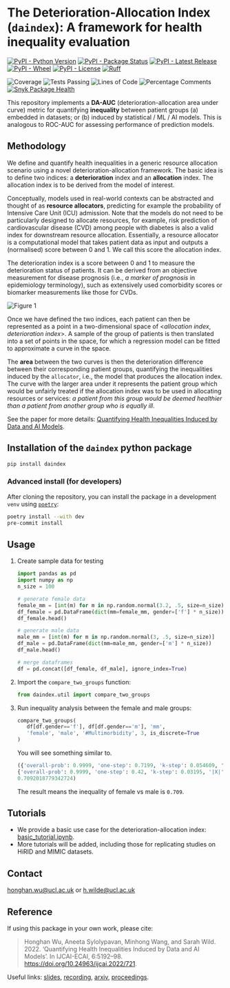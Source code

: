 # The Deterioration-Allocation Index (`daindex`): A framework for health inequality evaluation


[![PyPI - Python Version](https://img.shields.io/pypi/pyversions/daindex)](https://www.python.org/downloads/)
[![PyPI - Package Status](https://img.shields.io/pypi/status/daindex)](https://pypi.org/project/daindex/)
[![PyPI - Latest Release](https://img.shields.io/pypi/v/daindex)](https://pypi.org/project/daindex/)
[![PyPI - Wheel](https://img.shields.io/pypi/wheel/daindex)](https://pypi.org/project/daindex/)
[![PyPI - License](https://img.shields.io/pypi/l/daindex)](https://github.com/knowlab/daindex/blob/master/LICENSE)
[![Ruff](https://img.shields.io/endpoint?url=https://raw.githubusercontent.com/astral-sh/ruff/main/assets/badge/v2.json)](https://github.com/astral-sh/ruff)

![Coverage](https://img.shields.io/endpoint?url=https://gist.githubusercontent.com/HarrisonWilde/980a5940c78997c3c75164953475a0dc/raw/coverage.json)
![Tests Passing](https://img.shields.io/endpoint?url=https://gist.githubusercontent.com/HarrisonWilde/980a5940c78997c3c75164953475a0dc/raw/tests.json)
![Lines of Code](https://img.shields.io/endpoint?url=https://gist.githubusercontent.com/HarrisonWilde/980a5940c78997c3c75164953475a0dc/raw/loc.json)
![Percentage Comments](https://img.shields.io/endpoint?url=https://gist.githubusercontent.com/HarrisonWilde/980a5940c78997c3c75164953475a0dc/raw/comments.json)
[![Snyk Package Health](https://snyk.io/advisor/python/daindex/badge.svg)](https://snyk.io/advisor/python/daindex)

This repository implements a **DA-AUC** (deterioration-allocation area under curve) metric for quantifying **inequality** between patient groups (a) embedded in datasets; or (b) induced by statistical / ML / AI models. This is analogous to ROC-AUC for assessing performance of prediction models.

## Methodology

We define and quantify health inequalities in a generic resource allocation scenario using a novel deterioration-allocation framework. The basic idea is to define two indices: a **deterioration** index and an **allocation** index. The allocation index is to be derived from the model of interest.

Conceptually, models used in real-world contexts can be abstracted and thought of as **resource allocators**, predicting for example the probability of Intensive Care Unit (ICU) admission. Note that the models do not need to be particularly designed to allocate resources, for example, risk prediction of cardiovascular disease (CVD) among people with diabetes is also a valid index for downstream resource allocation. Essentially, a resource allocator is a computational model that takes patient data as input and outputs a (normalised) score between 0 and 1. We call this score the allocation index.

The deterioration index is a score between 0 and 1 to measure the deterioration status of patients. It can be derived from an objective measurement for disease prognosis (i.e., *a marker of prognosis* in epidemiology terminology), such as extensively used comorbidity scores or biomarker measurements like those for CVDs.

![Figure 1](imgs/fig1.png)

Once we have defined the two indices, each patient can then be represented as a point in a two-dimensional space of <*allocation index*, *deterioration index*>. A sample of the group of patients is then translated into a set of points in the space, for which a regression model can be fitted to approximate a curve in the space.

The **area** between the two curves is then the deterioration difference between their corresponding patient groups, quantifying the inequalities induced by the `allocator`, i.e., the model that produces the allocation index. The curve with the larger area under it represents the patient group which would be unfairly treated if the allocation index was to be used in allocating resources or services: *a patient from this group would be deemed healthier than a patient from another group who is equally ill*.

See the paper for more details: [Quantifying Health Inequalities Induced by Data and AI Models](https://doi.org/10.24963/ijcai.2022/721).


## Installation of the `daindex` python package

```bash
pip install daindex
```

### Advanced install (for developers)

After cloning the repository, you can install the package in a development `venv` using [`poetry`](https://python-poetry.org/docs/):

```bash
poetry install --with dev
pre-commit install
```

## Usage

1. Create sample data for testing
   ```python
   import pandas as pd
   import numpy as np
   n_size = 100

   # generate female data
   female_mm = [int(m) for m in np.random.normal(3.2, .5, size=n_size)]
   df_female = pd.DataFrame(dict(mm=female_mm, gender=['f'] * n_size))
   df_female.head()

   # generate male data
   male_mm = [int(m) for m in np.random.normal(3, .5, size=n_size)]
   df_male = pd.DataFrame(dict(mm=male_mm, gender=['m'] * n_size))
   df_male.head()

   # merge dataframes
   df = pd.concat([df_female, df_male], ignore_index=True)
   ```
2. Import the `compare_two_groups` function:
    ```python
    from daindex.util import compare_two_groups
    ```

3. Run inequality analysis between the female and male groups:
   ```python
   compare_two_groups(
      df[df.gender=='f'], df[df.gender=='m'], 'mm',
      'female', 'male', '#Multimorbidity', 3, is_discrete=True
   )
   ```

   You will see something similar to.
   ```python
   ({'overall-prob': 0.9999, 'one-step': 0.7199, 'k-step': 0.054609, '|X|': 100},
   {'overall-prob': 0.9999, 'one-step': 0.42, 'k-step': 0.03195, '|X|': 100},
   0.7092018779342724)
   ```
   The result means the inequality of female vs male is `0.709`.

## Tutorials

- We provide a basic use case for the deterioration-allocation index: [basic_tutorial.ipynb](./tutorials/basic_tutorial.ipynb).
- More tutorials will be added, including those for replicating studies on HiRID and MIMIC datasets.

## Contact

[honghan.wu@ucl.ac.uk](mailto:honghan.wu@ucl.ac.uk) or [h.wilde@ucl.ac.uk](mailto:h.wilde@ucl.ac.uk)

## Reference

If using this package in your own work, please cite:

> Honghan Wu, Aneeta Sylolypavan, Minhong Wang, and Sarah Wild. 2022. ‘Quantifying Health Inequalities Induced by Data and AI Models’. In IJCAI-ECAI, 6:5192–98. https://doi.org/10.24963/ijcai.2022/721.

Useful links: [slides](https://www.ucl.ac.uk/research-it-services/sites/research_it_services/files/quantifying_health_inequalities_induced_by_data_and_ai_models_0.pdf), [recording](https://web.microsoftstream.com/video/568b2e88-5c21-466e-9bbf-63274048161d), [arxiv](https://arxiv.org/abs/2205.01066), [proceedings](https://www.ijcai.org/proceedings/2022/721).
